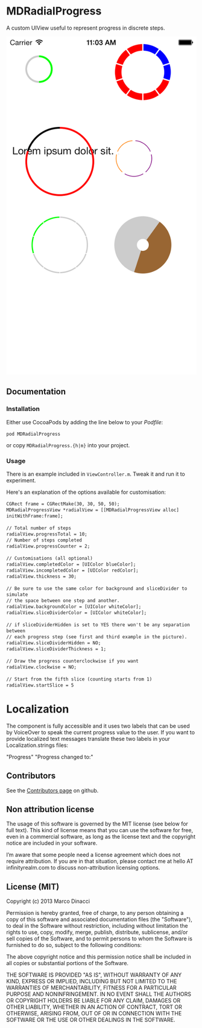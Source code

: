 # MDRadialProgress

A custom UIView useful to represent progress in discrete steps. 

![Screenshot](screenshot.png "Screenshot")

## Documentation

### Installation

Either use CocoaPods by adding the line below to your _Podfile_:

```
pod MDRadialProgress
```

or copy `MDRadialProgress.{h|m}` into your project.

### Usage

There is an example included in `ViewController.m`. Tweak it and run it to
experiment. 

Here's an explanation of the options available for customisation:

```
CGRect frame = CGRectMake(30, 30, 50, 50);
MDRadialProgressView *radialView = [[MDRadialProgressView alloc] initWithFrame:frame];

// Total number of steps    
radialView.progressTotal = 10;
// Number of steps completed
radialView.progressCounter = 2;

// Customisations (all optional)
radialView.completedColor = [UIColor blueColor];
radialView.incompletedColor = [UIColor redColor];
radialView.thickness = 30;

// Be sure to use the same color for background and sliceDivider to simulate
// the space between one step and another.
radialView.backgroundColor = [UIColor whiteColor];
radialView.sliceDividerColor = [UIColor whiteColor];

// if sliceDividerHidden is set to YES there won't be any separation between
// each progress step (see first and third example in the picture).
radialView.sliceDividerHidden = NO;
radialView.sliceDividerThickness = 1;

// Draw the progress counterclockwise if you want
radialView.clockwise = NO;

// Start from the fifth slice (counting starts from 1)
radialView.startSlice = 5
```

# Localization
The component is fully accessible and it uses two labels that can be used by
VoiceOver to speak the current progress value to the user. 
If you want to provide localized text messages translate these two labels in your Localization.strings files:

"Progress"
"Progress changed to:"

## Contributors
See the [Contributors page](https://github.com/mdinacci/MDRadialProgress/graphs/contributors) on github.

## Non attribution license
The usage of this software is governed by the MIT license (see below for full text).
This kind of license means that you can use the software for free, even in a commercial software, 
as long as the license text and the copyright notice are included in your software.

I’m aware that some people need a license agreement which does not require attribution. 
If you are in that situation, please contact me at hello AT infinityrealm.com to discuss
non-attribution licensing options.

## License (MIT)
Copyright (c) 2013 Marco Dinacci

Permission is hereby granted, free of charge, to any person obtaining a copy of
this software and associated documentation files (the "Software"), to deal in
the Software without restriction, including without limitation the rights to
use, copy, modify, merge, publish, distribute, sublicense, and/or sell copies
of the Software, and to permit persons to whom the Software is furnished to do
so, subject to the following conditions:

The above copyright notice and this permission notice shall be included in all 
copies or substantial portions of the Software.

THE SOFTWARE IS PROVIDED "AS IS", WITHOUT WARRANTY OF ANY KIND, EXPRESS OR
IMPLIED, INCLUDING BUT NOT LIMITED TO THE WARRANTIES OF MERCHANTABILITY,
FITNESS FOR A PARTICULAR PURPOSE AND NONINFRINGEMENT. IN NO EVENT SHALL THE
AUTHORS OR COPYRIGHT HOLDERS BE LIABLE FOR ANY CLAIM, DAMAGES OR OTHER
LIABILITY, WHETHER IN AN ACTION OF CONTRACT, TORT OR OTHERWISE, ARISING FROM,
OUT OF OR IN CONNECTION WITH THE SOFTWARE OR THE USE OR OTHER DEALINGS IN THE
SOFTWARE.

